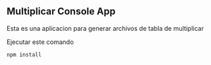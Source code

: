 ## Multiplicar Console App

Esta es una aplicacion para generar archivos de tabla de multiplicar

Ejecutar este comando

```
npm install
```
